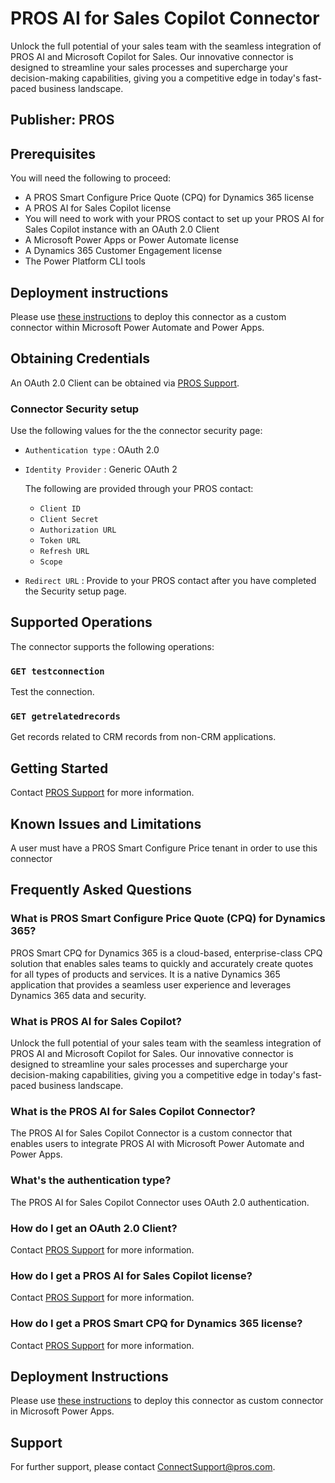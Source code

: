 # PROS AI for Sales Copilot Connector

Unlock the full potential of your sales team with the seamless integration of PROS AI and Microsoft Copilot for Sales. Our innovative connector is designed to streamline your sales processes and supercharge your decision-making capabilities, giving you a competitive edge in today's fast-paced business landscape.

## Publisher: PROS

## Prerequisites

You will need the following to proceed:

- A PROS Smart Configure Price Quote (CPQ) for Dynamics 365 license
- A PROS AI for Sales Copilot license
- You will need to work with your PROS contact to set up your PROS AI for Sales Copilot instance with an OAuth 2.0 Client
- A Microsoft Power Apps or Power Automate license
- A Dynamics 365 Customer Engagement license
- The Power Platform CLI tools

## Deployment instructions

Please use [these instructions](https://docs.microsoft.com/en-us/connectors/custom-connectors/paconn-cli) to deploy this connector as a custom connector within Microsoft Power Automate and Power Apps.

## Obtaining Credentials

An OAuth 2.0 Client can be obtained via [PROS Support](https://pros.com/customer-experience/customer-support/).

### Connector Security setup

Use the following values for the the connector security page:

- `Authentication type` : OAuth 2.0
- `Identity Provider` : Generic OAuth 2

  The following are provided through your PROS contact:

  - `Client ID`
  - `Client Secret`
  - `Authorization URL`
  - `Token URL`
  - `Refresh URL`
  - `Scope`

- `Redirect URL` : Provide to your PROS contact after you have completed the Security setup page.

## Supported Operations

The connector supports the following operations:

### `GET testconnection`

Test the connection.

### `GET getrelatedrecords`

Get records related to CRM records from non-CRM applications.

## Getting Started

Contact [PROS Support](https://pros.com/customer-experience/customer-support/) for more information.

## Known Issues and Limitations

A user must have a PROS Smart Configure Price tenant in order to use this connector

## Frequently Asked Questions

### What is PROS Smart Configure Price Quote (CPQ) for Dynamics 365?

PROS Smart CPQ for Dynamics 365 is a cloud-based, enterprise-class CPQ solution that enables sales teams to quickly and accurately create quotes for all types of products and services. It is a native Dynamics 365 application that provides a seamless user experience and leverages Dynamics 365 data and security.

### What is PROS AI for Sales Copilot?

Unlock the full potential of your sales team with the seamless integration of PROS AI and Microsoft Copilot for Sales. Our innovative connector is designed to streamline your sales processes and supercharge your decision-making capabilities, giving you a competitive edge in today's fast-paced business landscape.

### What is the PROS AI for Sales Copilot Connector?

The PROS AI for Sales Copilot Connector is a custom connector that enables users to integrate PROS AI with Microsoft Power Automate and Power Apps.

### What's the authentication type?

The PROS AI for Sales Copilot Connector uses OAuth 2.0 authentication.

### How do I get an OAuth 2.0 Client?

Contact [PROS Support](https://pros.com/customer-experience/customer-support/) for more information.

### How do I get a PROS AI for Sales Copilot license?

Contact [PROS Support](https://pros.com/customer-experience/customer-support/) for more information.

### How do I get a PROS Smart CPQ for Dynamics 365 license?

Contact [PROS Support](https://pros.com/customer-experience/customer-support/) for more information.

## Deployment Instructions

Please use [these instructions](https://docs.microsoft.com/en-us/connectors/custom-connectors/paconn-cli) to deploy this connector as custom connector in Microsoft Power Apps.

## Support

For further support, please contact ConnectSupport@pros.com.
